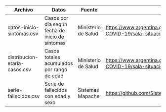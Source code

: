 Archivo | Datos | Fuente | Link
--- | --- | --- | ---
datos-inicio-sintomas.csv | Casos por día según fecha de inicio de síntomas | Ministerio de Salud | https://www.argentina.gob.ar/salud/coronavirus-COVID-19/sala-situacion
distribucion-etaria-casos.csv | Casos totales acumulados por rango de edad | Ministerio de Salud | https://www.argentina.gob.ar/salud/coronavirus-COVID-19/sala-situacion
serie-fallecidos.csv | Serie de fallecidos con edad y sexo | Sistemas Mapache | https://github.com/SistemasMapache/Covid19arData/